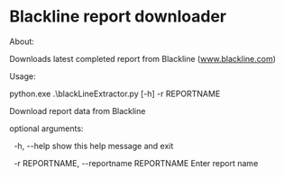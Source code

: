 # Blackline report downloader


About:

Downloads latest completed report from Blackline (www.blackline.com)


Usage:

python.exe .\blackLineExtractor.py [-h] -r REPORTNAME

Download report data from Blackline

optional arguments:

&nbsp;  -h, --help		show this help message and exit

&nbsp;  -r REPORTNAME, --reportname REPORTNAME 
  			Enter report name

